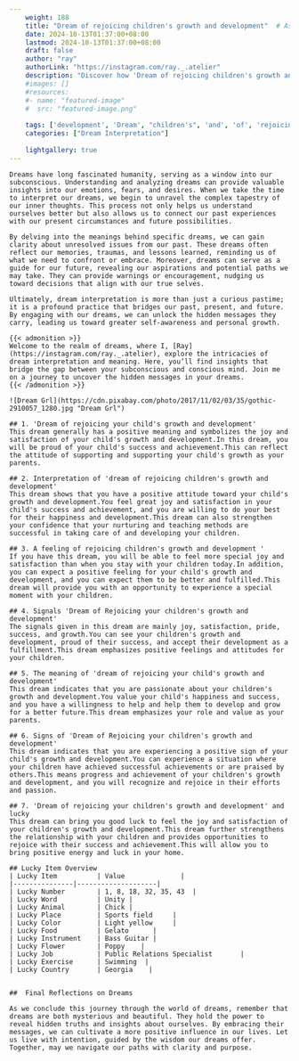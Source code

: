 ```yaml
---
    weight: 188
    title: "Dream of rejoicing children's growth and development"  # Assuming 'title' column exists
    date: 2024-10-13T01:37:00+08:00
    lastmod: 2024-10-13T01:37:00+08:00
    draft: false
    author: "ray"
    authorLink: "https://instagram.com/ray._.atelier"
    description: "Discover how 'Dream of rejoicing children's growth and development' can interpret your future and uncover its significant meanings in your life."
    #images: []
    #resources:
    #- name: "featured-image"
    #  src: "featured-image.png"
    
    tags: ['development', 'Dream', "children's", 'and', 'of', 'rejoicing', 'growth']
    categories: ["Dream Interpretation"]
    
    lightgallery: true
---
```

    
    Dreams have long fascinated humanity, serving as a window into our subconscious. Understanding and analyzing dreams can provide valuable insights into our emotions, fears, and desires. When we take the time to interpret our dreams, we begin to unravel the complex tapestry of our inner thoughts. This process not only helps us understand ourselves better but also allows us to connect our past experiences with our present circumstances and future possibilities.
    
    By delving into the meanings behind specific dreams, we can gain clarity about unresolved issues from our past. These dreams often reflect our memories, traumas, and lessons learned, reminding us of what we need to confront or embrace. Moreover, dreams can serve as a guide for our future, revealing our aspirations and potential paths we may take. They can provide warnings or encouragement, nudging us toward decisions that align with our true selves.
    
    Ultimately, dream interpretation is more than just a curious pastime; it is a profound practice that bridges our past, present, and future. By engaging with our dreams, we can unlock the hidden messages they carry, leading us toward greater self-awareness and personal growth.
    
    {{< admonition >}}
    Welcome to the realm of dreams, where I, [Ray](https://instagram.com/ray._.atelier), explore the intricacies of dream interpretation and meaning. Here, you’ll find insights that bridge the gap between your subconscious and conscious mind. Join me on a journey to uncover the hidden messages in your dreams.
    {{< /admonition >}}
    
    ![Dream Grl](https://cdn.pixabay.com/photo/2017/11/02/03/35/gothic-2910057_1280.jpg "Dream Grl")
    
    ## 1. 'Dream of rejoicing your child's growth and development'
    This dream generally has a positive meaning and symbolizes the joy and satisfaction of your child's growth and development.In this dream, you will be proud of your child's success and achievement.This can reflect the attitude of supporting and supporting your child's growth as your parents.
    
    ## 2. Interpretation of 'dream of rejoicing children's growth and development'
    This dream shows that you have a positive attitude toward your child's growth and development.You feel great joy and satisfaction in your child's success and achievement, and you are willing to do your best for their happiness and development.This dream can also strengthen your confidence that your nurturing and teaching methods are successful in taking care of and developing your children.
    
    ## 3. A feeling of rejoicing children's growth and development '
    If you have this dream, you will be able to feel more special joy and satisfaction than when you stay with your children today.In addition, you can expect a positive feeling for your child's growth and development, and you can expect them to be better and fulfilled.This dream will provide you with an opportunity to experience a special moment with your children.
    
    ## 4. Signals 'Dream of Rejoicing your children's growth and development'
    The signals given in this dream are mainly joy, satisfaction, pride, success, and growth.You can see your children's growth and development, proud of their success, and accept their development as a fulfillment.This dream emphasizes positive feelings and attitudes for your children.
    
    ## 5. The meaning of 'dream of rejoicing your child's growth and development'
    This dream indicates that you are passionate about your children's growth and development.You value your child's happiness and success, and you have a willingness to help and help them to develop and grow for a better future.This dream emphasizes your role and value as your parents.
    
    ## 6. Signs of 'Dream of Rejoicing your children's growth and development'
    This dream indicates that you are experiencing a positive sign of your child's growth and development.You can experience a situation where your children have achieved successful achievements or are praised by others.This means progress and achievement of your children's growth and development, and you will recognize and rejoice in their efforts and passion.
    
    ## 7. 'Dream of rejoicing your children's growth and development' and lucky
    This dream can bring you good luck to feel the joy and satisfaction of your children's growth and development.This dream further strengthens the relationship with your children and provides opportunities to rejoice with their success and achievement.This will allow you to bring positive energy and luck in your home.
    
    ## Lucky Item Overview
    | Lucky Item          | Value              |
    |---------------|--------------------|
    | Lucky Number        | 1, 8, 18, 32, 35, 43  |
    | Lucky Word          | Unity |
    | Lucky Animal        | Chick |
    | Lucky Place         | Sports field     |
    | Lucky Color         | Light yellow     |
    | Lucky Food          | Gelato      |
    | Lucky Instrument    | Bass Guitar |
    | Lucky Flower        | Poppy    |
    | Lucky Job           | Public Relations Specialist       |
    | Lucky Exercise      | Swimming  |
    | Lucky Country       | Georgia    |
    
    
    ##  Final Reflections on Dreams
    
    As we conclude this journey through the world of dreams, remember that dreams are both mysterious and beautiful. They hold the power to reveal hidden truths and insights about ourselves. By embracing their messages, we can cultivate a more positive influence in our lives. Let us live with intention, guided by the wisdom our dreams offer. Together, may we navigate our paths with clarity and purpose.
    